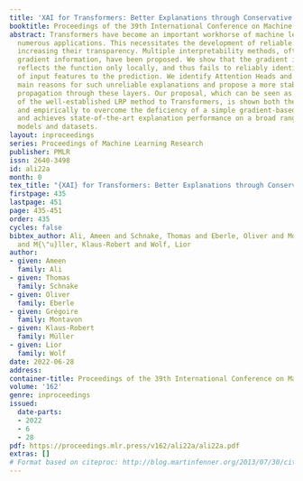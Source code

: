 ```yaml
---
title: 'XAI for Transformers: Better Explanations through Conservative Propagation'
booktitle: Proceedings of the 39th International Conference on Machine Learning
abstract: Transformers have become an important workhorse of machine learning, with
  numerous applications. This necessitates the development of reliable methods for
  increasing their transparency. Multiple interpretability methods, often based on
  gradient information, have been proposed. We show that the gradient in a Transformer
  reflects the function only locally, and thus fails to reliably identify the contribution
  of input features to the prediction. We identify Attention Heads and LayerNorm as
  main reasons for such unreliable explanations and propose a more stable way for
  propagation through these layers. Our proposal, which can be seen as a proper extension
  of the well-established LRP method to Transformers, is shown both theoretically
  and empirically to overcome the deficiency of a simple gradient-based approach,
  and achieves state-of-the-art explanation performance on a broad range of Transformer
  models and datasets.
layout: inproceedings
series: Proceedings of Machine Learning Research
publisher: PMLR
issn: 2640-3498
id: ali22a
month: 0
tex_title: "{XAI} for Transformers: Better Explanations through Conservative Propagation"
firstpage: 435
lastpage: 451
page: 435-451
order: 435
cycles: false
bibtex_author: Ali, Ameen and Schnake, Thomas and Eberle, Oliver and Montavon, Gr{\'e}goire
  and M{\"u}ller, Klaus-Robert and Wolf, Lior
author:
- given: Ameen
  family: Ali
- given: Thomas
  family: Schnake
- given: Oliver
  family: Eberle
- given: Grégoire
  family: Montavon
- given: Klaus-Robert
  family: Müller
- given: Lior
  family: Wolf
date: 2022-06-28
address:
container-title: Proceedings of the 39th International Conference on Machine Learning
volume: '162'
genre: inproceedings
issued:
  date-parts:
  - 2022
  - 6
  - 28
pdf: https://proceedings.mlr.press/v162/ali22a/ali22a.pdf
extras: []
# Format based on citeproc: http://blog.martinfenner.org/2013/07/30/citeproc-yaml-for-bibliographies/
---
```

